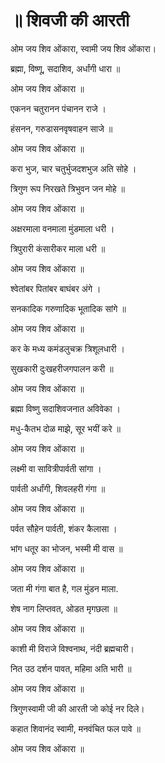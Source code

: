 # ॥ शिवजी की आरती

ओम जय शिव ओंकारा, स्वामी जय शिव ओंकारा।

ब्रह्मा, विष्णू, सदाशिव, अर्धांगी धारा ॥

ओम जय शिव ओंकारा ॥

एकनन चतुरानन पंचानन राजे ।

हंसनन, गरुडासनवृषवाहन साजे ॥

ओम जय शिव ओंकारा ॥

करा भुज, चार चतुर्भुजदशभुज अति सोहे ।

त्रिगुण रूप निरखते त्रिभुवन जन मोहे ॥

ओम जय शिव ओंकारा ॥

अक्षरमाला वनमाला मुंडमाला धरी ।

त्रिपुरारी कंसारीकर माला धरी ॥

ओम जय शिव ओंकारा ॥

श्वेतांबर पितांबर बाघंबर अंगे ।

सनकादिक गरुणादिक भूतादिक सांगे ॥

ओम जय शिव ओंकारा ॥

कर के मध्य कमंडलुचक्र त्रिशूलधारी ।

सुखकारी दुःखहरीजगपालन करी ॥

ओम जय शिव ओंकारा ॥

ब्रह्मा विष्णु सदाशिवजनात अविवेका ।

मधु-कैतभ दोळ माझे, सूर भयीं करे ॥

ओम जय शिव ओंकारा ॥

लक्ष्मी वा सावित्रीपार्वती सांगा ।

पार्वती अर्धांगी, शिवलहरी गंगा ॥

ओम जय शिव ओंकारा ॥

पर्वत सौहेन पार्वती, शंकर कैलासा ।

भांग धतूर का भोजन, भस्मी मी वास ॥

ओम जय शिव ओंकारा ॥

जता मी गंगा बात है, गल मुंडन माला.

शेष नाग लिप्तवत, ओडत मृगछला ॥

ओम जय शिव ओंकारा ॥

काशी मी विराजे विश्वनाथ, नंदी ब्रह्मचारी।

नित उठ दर्शन पावत, महिमा अति भारी ॥

ओम जय शिव ओंकारा ॥

त्रिगुणस्वामी जी की आरती जो कोई नर दिले।

कहात शिवानंद स्वामी, मनवंचित फल पावे ॥

ओम जय शिव ओंकारा ॥